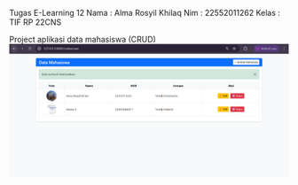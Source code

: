 Tugas E-Learning 12
Nama : Alma Rosyil Khilaq
Nim : 22552011262
Kelas : TIF RP 22CNS

Project aplikasi data mahasiswa (CRUD)
![alt text](https://github.com/AlmaRosyil/TugasElearning-Alma/blob/main/storage/app/public/ss1.png?raw=true)
